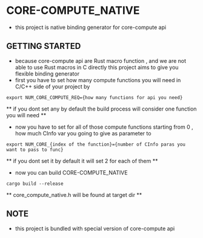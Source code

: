 # CORE-COMPUTE_NATIVE
- this project is native binding generator for core-compute api

## GETTING STARTED
- because core-compute api are Rust macro function , and we are not able to use Rust macros in C directly this project aims to give you
flexible binding generator
- first you have to set how many compute functions you will need in C/C++ side of your project by 
```shell
export NUM_CORE_COMPUTE_REQ={how many functions for api you need}
```
** if you dont set any by default the build process will consider one function you will need **

- now you have to set for all of those compute functions starting from 0 , how much CInfo var you going to give as parameter to 
```shell
export NUM_CORE_{index of the function}={number of CInfo paras you want to pass to func}
```
** if you dont set it by default it will set 2 for each of them **

- now you can build CORE-COMPUTE_NATIVE
```shell 
cargo build --release
```

** core_compute_native.h will be found at target dir **


## NOTE 
- this project is bundled with special version of core-compute api
